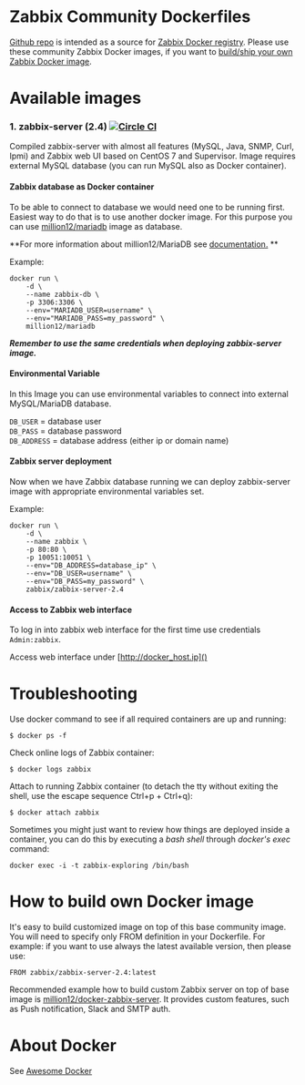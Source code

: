 Zabbix Community Dockerfiles
============================

[Github repo](https://github.com/zabbix/zabbix-community-docker) is intended
 as a source for [Zabbix Docker registry](https://registry.hub.docker.com/repos/zabbix/).
Please use these community Zabbix Docker images, if you want to [build/ship your own Zabbix Docker image](#how-to-build-own-docker-image).

Available images
================

### 1. zabbix-server (2.4) [![Circle CI](https://circleci.com/gh/zabbix/zabbix-community-docker/tree/master.svg?style=svg&circle-token=930b0a85da051123bf3f2c9c28ede5b29c607665)](https://circleci.com/gh/zabbix/zabbix-community-docker/tree/master)

Compiled zabbix-server with almost all features (MySQL, Java, SNMP, Curl, Ipmi) 
and Zabbix web UI based on CentOS 7 and Supervisor. Image requires external 
MySQL database (you can run MySQL also as Docker container).

#### Zabbix database as Docker container
To be able to connect to database we would need one to be running first. 
Easiest way to do that is to use another docker image. 
For this purpose you can use [million12/mariadb](https://registry.hub.docker.com/u/million12/mariadb/)
 image as database.

**For more information about million12/MariaDB see [documentation.](https://github.com/million12/docker-mariadb) **

Example:  

	docker run \
		-d \
		--name zabbix-db \
		-p 3306:3306 \
		--env="MARIADB_USER=username" \
		--env="MARIADB_PASS=my_password" \
		million12/mariadb

***Remember to use the same credentials when deploying zabbix-server image.***


#### Environmental Variable
In this Image you can use environmental variables to connect into external MySQL/MariaDB database.

`DB_USER` = database user  
`DB_PASS` = database password  
`DB_ADDRESS` = database address (either ip or domain name)

#### Zabbix server deployment
Now when we have Zabbix database running we can deploy zabbix-server image with appropriate environmental variables set.

Example:  

	docker run \
		-d \
		--name zabbix \
		-p 80:80 \
		-p 10051:10051 \
		--env="DB_ADDRESS=database_ip" \
		--env="DB_USER=username" \
		--env="DB_PASS=my_password" \
		zabbix/zabbix-server-2.4
        
#### Access to Zabbix web interface 
To log in into zabbix web interface for the first time use credentials `Admin:zabbix`.  

Access web interface under [http://docker_host.ip]()

Troubleshooting
===============
Use docker command to see if all required containers are up and running: 
```
$ docker ps -f
```
Check online logs of Zabbix container:
```
$ docker logs zabbix
```
Attach to running Zabbix container (to detach the tty without exiting the shell, 
use the escape sequence Ctrl+p + Ctrl+q):
```
$ docker attach zabbix
```
Sometimes you might just want to review how things are deployed inside a container, you can do this by executing a _bash shell_ through _docker's exec_ command:
```
docker exec -i -t zabbix-exploring /bin/bash
```

How to build own Docker image
=============================

It's easy to build customized image on top of this base community image. 
You will need to specify only FROM definition in your Dockerfile. For 
example: if you want to use always the latest available version, then please use:

```
FROM zabbix/zabbix-server-2.4:latest
```

Recommended example how to build custom Zabbix server on top of base image is 
[million12/docker-zabbix-server](https://github.com/million12/docker-zabbix-server). 
It provides custom features, such as Push notification, Slack and SMTP auth.  

About Docker
============

See [Awesome Docker](https://github.com/veggiemonk/awesome-docker)